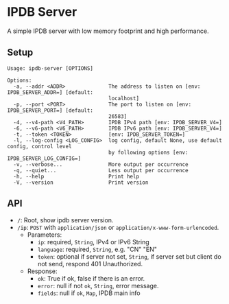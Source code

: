 # IPDB Server

A simple IPDB server with low memory footprint and high performance.

## Setup

```plaintext
Usage: ipdb-server [OPTIONS]

Options:
  -a, --addr <ADDR>              The address to listen on [env: IPDB_SERVER_ADDR=] [default:
                                 localhost]
  -p, --port <PORT>              The port to listen on [env: IPDB_SERVER_PORT=] [default:
                                 26583]
  -4, --v4-path <V4_PATH>        IPDB IPv4 path [env: IPDB_SERVER_V4=]
  -6, --v6-path <V6_PATH>        IPDB IPv6 path [env: IPDB_SERVER_V4=]
  -t, --token <TOKEN>            [env: IPDB_SERVER_TOKEN=]
  -l, --log-config <LOG_CONFIG>  log config, default None, use default config, control level
                                 by following options [env: IPDB_SERVER_LOG_CONFIG=]
  -v, --verbose...               More output per occurrence
  -q, --quiet...                 Less output per occurrence
  -h, --help                     Print help
  -V, --version                  Print version
```

## API

- `/`: Root, show ipdb server version.
- `/ip`: `POST` with `application/json` or `application/x-www-form-urlencoded`.
  - Parameters:
    - `ip`: required, `String`, IPv4 or IPv6 String
    - `language`: required, `String`, e.g. "CN" "EN"
    - `token`: optional if server not set, `String`, if server set but client do not send, respond 401 Unauthorized.
  - Response:
    - `ok`: True if ok, false if there is an error.
    - `error`: null if not `ok`, `String`, error message.
    - `fields`: null if `ok`, `Map`, IPDB main info
